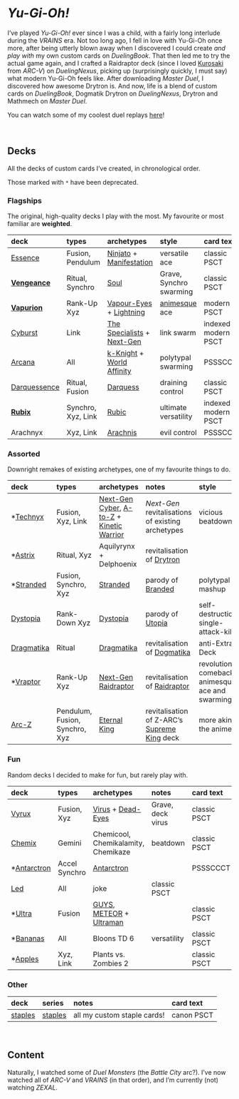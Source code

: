 # *Yu-Gi-Oh!*

I’ve played *Yu-Gi-Oh!* ever since I was a child, with a fairly long interlude during the *VRAINS* era. Not too long ago, I fell in love with Yu-Gi-Oh once more, after being utterly blown away when I discovered I could create *and play with* my own custom cards on *DuelingBook*. That then led me to try the actual game again, and I crafted a Raidraptor deck (since I loved [Kurosaki](https://yugipedia.com/wiki/Shay_Obsidian) from *ARC-V*) on *DuelingNexus*, picking up (surprisingly quickly, I must say) what modern Yu-Gi-Oh feels like. After downloading *Master Duel*, I discovered how awesome Drytron is. And now, life is a blend of custom cards on *DuelingBook*, Dogmatik Drytron on *DuelingNexus*, Drytron and Mathmech on *Master Duel*.

You can watch some of my coolest duel replays [here](https://youtube.com/playlist?list=PLmmew-ndEnv0pVyNQJwBxRkIZzbuqdrvn)!


<br>


## Decks

All the decks of custom cards I’ve created, in chronological order.

Those marked with `*` have been deprecated.

### Flagships
The original, high-quality decks I play with the most. My favourite or most familiar are **weighted**.

| deck | types | archetypes | style | card text |
| :--- | :---- | :--------- | :---- | :-------- |
| [Essence](https://duelingbook.com/deck?id=11724812) | Fusion, Pendulum | [Ninjato](archetypes/Ninjato.md) + [Manifestation](Manifestation.md) | versatile ace | classic PSCT |
| [**Vengeance**](https://duelingbook.com/deck?id=11423800) | Ritual, Synchro | [Soul](archetypes/Soul.md) | Grave, Synchro swarming | classic PSCT |
| [**Vapurion**](https://duelingbook.com/deck?id=11882083) | Rank-Up Xyz | [Vapour-Eyes](archetypes/Vapour-Eyes.md) + [Lightning](archetypes/Lightning.md) | [animesque](https://github.com/Sup2point0/Antarctica/blob/home/logistics/linque/dict.md#animesque 'anime-like') ace | modern PSCT |
| [Cyburst](https://duelingbook.com/deck?id=11997304) | Link | [The Specialists](archetypes/The%20Specialists.md) + [Next-Gen](archetypes/Next-Gen.md) | link swarm | indexed modern PSCT |
| [Arcana](https://duelingbook.com/deck?id=12012335) | All | [k-Knight](archetypes/k-Knight.md) + [World Affinity](archetypes/World%20Affinity.md) | polytypal swarming | PSSSCCCT |
| [Darquessence](https://duelingbook.com/deck?id=12053993) | Ritual, Fusion | [Darquess](archetypes/Darquess.md) | draining control | classic PSCT |
| [**Rubix**](https://duelingbook.com/deck?id=12381789) | Synchro, Xyz, Link | [Rubic](archetypes/Rubic.md) | ultimate versatility | indexed modern PSCT |
| Arachnyx | Xyz, Link | [Arachnis](archetypes/Arachnis.md) | evil control | PSSSCCCT |

### Assorted
Downright remakes of existing archetypes, one of my favourite things to do.

| deck | types | archetypes | notes | style | card text |
| :--- | :---- | :--------- | :---- | :---- | :-------- |
| *[Technyx](https://duelingbook.com/deck?id=11617228) | Fusion, Xyz, Link | [Next-Gen](archetypes/Next-Gen.md) [Cyber](archetypes/Next-Gen%20Cyber%20Dragon.md), [A-to-Z](archetypes/Next-Gen%20A-to-Z.md) + [Kinetic Warrior](archetypes/Kinetic%20Warrior.md) | *Next-Gen* revitalisations of existing archetypes | vicious beatdown | |
| *[Astrix](https://duelingbook.com/deck?id=11963497) | Ritual, Xyz | Aquilyrynx + Delphoenix | revitalisation of [Drytron](https://yugipedia.com/wiki/Drytron) | | PSSSCCCT |
| *[Stranded](https://duelingbook.com/deck?id=12190377) | Fusion, Synchro, Xyz | [Stranded](archetypes/Stranded.md) | parody of [Branded](https://yugipedia.com/wiki/Branded) | polytypal mashup | PSSSCCCT |
| [Dystopia](https://duelingbook.com/deck?id=12502309) | Rank-Down Xyz | [Dystopia](archetypes/Dystopia.md) | parody of [Utopia](https://yugipedia.com/wiki/Utopia_(archetype)) | self-destruction, single-attack-kill | PSSSCCCT |
| [Dragmatika](https://duelingbook.com/deck?id=12753373) | Ritual | [Dragmatika](archetypes/Dragmatika.md) | revitalisation of [Dogmatika](https://yugipedia.com/wiki/Dogmatika) | anti-Extra Deck | PSSSCCCT |
| *[Vraptor](https://duelingbook.com/deck?id=12893390) | Rank-Up Xyz | [Next-Gen](archetypes/Next-Gen.md) [Raidraptor](archetypes/Next-Gen%20Raidraptor.md) | revitalisation of [Raidraptor](https://yugipedia.com/wiki/Raidraptor) | revolutionary comeback, animesque ace and swarming | PSSSCCCT |
| [Arc-Z](https://duelingbook.com/deck?id=12974231) | Pendulum, Fusion, Synchro, Xyz | [Eternal King](archetypes/.md) | revitalisation of Z-ARC’s [Supreme King](https://yugipedia.com/wiki/Supreme_King) deck | more akin to the anime | PSSSCCCT |

### Fun
Random decks I decided to make for fun, but rarely play with.

| deck | types | archetypes | notes | card text |
| :--- | :---- | :--------- | :---- | :-------- |
| [Vyrux](https://duelingbook.com/deck?id=11560225) | Fusion, Xyz | [Virus](archetypes/Virus.md) + [Dead-Eyes](archetypes/Dead-Eyes.md) | Grave, deck virus | classic PSCT |
| [Chemix](https://duelingbook.com/deck?id=12188545) | Gemini | Chemicool, Chemikalamity, Chemikaze | beatdown | classic PSCT |
| *[Antarctron](https://duelingbook.com/deck?id=12150091) | Accel Synchro | [Antarctron](archetypes/Antarctron.md) | | PSSSCCCT |
| [Led]() | All | joke | classic PSCT |
| *[Ultra](https://duelingbook.com/deck?id=11509638) | Fusion | [GUYS](archetypes/GUYS.md), [METEOR](archetypes/METEOR.md) + [Ultraman](archetypes/Ultraman.md) | | classic PSCT |
| *[Bananas](https://duelingbook.com/deck?id=12097955) | All | Bloons TD 6 | versatility | classic PSCT |
| *[Apples](https://duelingbook.com/deck?id=11855890) | Xyz, Link | Plants vs. Zombies 2 | | classic PSCT |

### Other

| deck | series | notes | card text |
| :--- | :----- | :---- | :-------- |
| [staples](https://duelingbook.com/deck?id=12239205) | [staples](archetypes/staples.md) | all my custom staple cards! | canon PSCT |


<br>


## Content

Naturally, I watched some of *Duel Monsters* (the *Battle City* arc?). I’ve now watched all of *ARC-V* and *VRAINS* (in that order), and I’m currently (not) watching *ZEXAL*.
